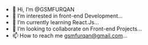- 👋 Hi, I’m @GSMFURQAN
- 👀 I’m interested in front-end Development...
- 🌱 I’m currently learning React.Js...
- 💞️ I’m looking to collaborate on Front-end Projects...
- 📫 How to reach me gsmfurqan@gmail.com...

<!---
GSMFURQAN/GSMFURQAN is a ✨ special ✨ repository because its `README.md` (this file) appears on your GitHub profile.
You can click the Preview link to take a look at your changes.
--->
